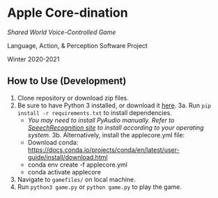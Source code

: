 # Apple Core-dination

*Shared World Voice-Controlled Game*

Language, Action, & Perception Software Project

Winter 2020-2021

## How to Use (Development)
1. Clone repository or download zip files.
2. Be sure to have Python 3 installed, or download it [here](https://www.python.org/).
3a. Run `pip install -r requirements.txt` to install dependencies.
	- 	*You may need to install PyAudio manually. Refer to [SpeechRecognition site](https://pypi.org/project/SpeechRecognition/#pyaudio-for-microphone-users) to install according to your operating system.*
3b. Alternatively, install the applecore.yml file:
	* Download conda: https://docs.conda.io/projects/conda/en/latest/user-guide/install/download.html
	* conda env create -f applecore.yml
	* conda activate applecore
4. Navigate to `gamefiles/` on local machine.
5. Run `python3 game.py` or `python game.py` to play the game.
